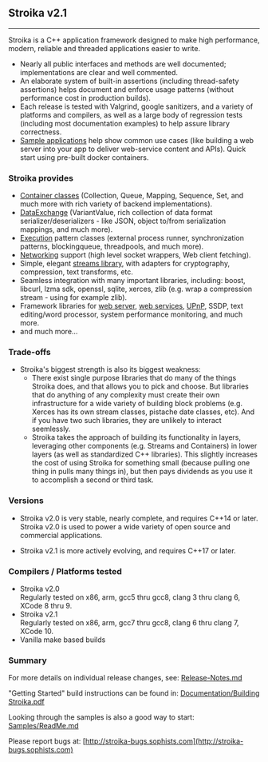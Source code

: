 ﻿## Stroika v2.1
----------

Stroika is a C++ application framework designed to make high performance,
modern, reliable and threaded applications easier to write.

  *  Nearly all public interfaces and methods are well documented; implementations are clear and well commented.
  *  An elaborate system of built-in assertions (including thread-safety assertions) helps document and enforce usage patterns (without performance cost in production builds).
  *  Each release is tested with Valgrind, google sanitizers, and a variety of platforms and compilers, as well as a large body of regression tests (including most documentation examples) to help assure library correctness.
  * [Sample applications](Samples/ReadMe.md) help show common use cases (like building a web server into your app to deliver web-service content and APIs). Quick start using pre-built docker containers.
  
### Stroika provides
  * [Container classes](Library/Sources/Stroika/Foundation/Containers/ReadMe.md) (Collection, Queue, Mapping, Sequence, Set, and much more with rich variety of backend implementations).
  *  [DataExchange](Library/Sources/Stroika/Foundation/DataExchange/ReadMe.md) (VariantValue, rich collection of data format serializer/deserializers - like JSON, object to/from serialization  mappings, and much more).
  * [Execution](Library/Sources/Stroika/Foundation/Execution/ReadMe.md) pattern classes (external process runner, synchronization patterns, blockingqueue, threadpools, and much more).
  * [Networking](Library/Sources/Stroika/Foundation/IO/Networking/ReadMe.md) support (high level socket wrappers, Web client fetching).
  * Simple, elegant [streams library](Library/Sources/Stroika/Foundation/Streams/ReadMe.md), with adapters for cryptography, compression, text transforms, etc.
  * Seamless integration with many important libraries, including: boost, libcurl, lzma sdk, openssl, sqlite, xerces, zlib (e.g. wrap a compression stream - using  for example zlib).
  * Framework libraries for [web server](Library/Sources/Stroika/Frameworks/WebServer/ReadMe.md), [web services](Library/Sources/Stroika/Frameworks/WebService/ReadMe.md), [UPnP](Library/Sources/Stroika/Frameworks/UPnP/ReadMe.md), SSDP, text editing/word processor, system performance monitoring, and much more.
  * and much more...

### Trade-offs
  * Stroika's biggest strength is also its biggest weakness:
    * There exist single purpose libraries that do many of the things Stroika does, and that allows you to pick and choose. But libraries that do anything of any complexity must create their own infrastructure for a wide variety of building block problems (e.g. Xerces has its own stream classes, pistache date classes, etc). And if you have two such libraries, they are unlikely to interact seemlessly.
    * Stroika takes the approach of building its functionality in layers, leveraging other components (e.g. Streams and Containers) in lower layers (as well as standardized C++ libraries). This slightly increases the cost of using Stroika for something small (because pulling one thing in pulls many things in), but then pays dividends as you use it to accomplish a second or third task.
  
### Versions
  * Stroika v2.0 is very stable, nearly complete, and requires C++14 or later. Stroika v2.0 is used to power a wide variety of open source and commercial applications.

  * Stroika v2.1 is more actively evolving, and requires C++17 or later.

### Compilers / Platforms tested
  * Stroika v2.0
     <br/>Regularly tested on x86, arm, gcc5 thru gcc8, clang 3 thru clang 6, XCode 8 thru 9.
  * Stroika v2.1
     <br/>Regularly tested on x86, arm, gcc7 thru gcc8, clang 6 thru clang 7, XCode 10.
  * Vanilla make based builds

### Summary
  
  For more details on individual release changes, see:
	[Release-Notes.md](Release-Notes.md)

"Getting Started" build instructions can be found in: [Documentation/Building Stroika.pdf](Documentation/Building%20Stroika.pdf)

Looking through the samples is also a good way to start: [Samples/ReadMe.md](Samples/ReadMe.md)

Please report bugs at:
	[http://stroika-bugs.sophists.com](http://stroika-bugs.sophists.com)
